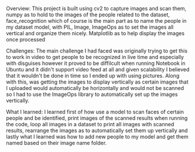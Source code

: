 Overview: This project is built using cv2 to capture images and scan them, numpy as to hold to the images of the people related to the dataset, 
face_recognition which of course is the main part as to name the people in my dataset model, with PIL, Image, ImageOps as to set the images all vertical and organize them nicely.
Matplotlib as to help display the images once processed

Challenges: The main challenge I had faced was originally trying to get this to work in video to get people to be recognized in live time and especially with disguises
however it proved to be diffilcult when running Notebook in Ubuntu and it didn't support video feed at all and given scalability I believed that it wouldn't be done in time so I ended 
up with using pictures. Along with this, was getting the images to display vertically as certain images that I uploaded would automatically be horizontally and would not be scanned so I had to use the ImageOps library
to automatically set up the images vertically.

What I learned: I learned first of how use a model to scan faces of certain people and be identified, print images of the scanned results when running the code,
loop all images in a dataset to print all images with scanned results, rearrange the images as to automatically set them up vertically and lastly what I learned
was how to add new people to my model and get them named based on their image name folder.
